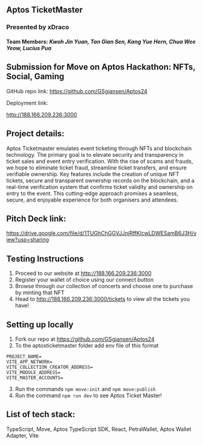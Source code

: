 ## **Aptos TicketMaster**

### Presented by **xDraco**

#### Team Members: *Kwoh Jin Yuan, Tan Gian Sen, Kang Yue Hern, Chua Wee Yeow, Lucius Pua*

## Submission for **Move on Aptos Hackathon: NFTs, Social, Gaming**

GitHub repo link:
https://github.com/GSgiansen/Aptos24

Deployment link:

http://188.166.209.236:3000


## Project details:

Aptos Ticketmaster emulates event ticketing through NFTs and blockchain technology. The primary goal is to elevate security and transparency in ticket sales and event entry verification. With the rise of scams and frauds, we hope to eliminate ticket fraud, streamline ticket transfers, and ensure verifiable ownership. Key features include the creation of unique NFT tickets, secure and transparent ownership records on the blockchain, and a real-time verification system that confirms ticket validity and ownership on entry to the event. This cutting-edge approach promises a seamless, secure, and enjoyable experience for both organisers and attendees.

## Pitch Deck link:
https://drive.google.com/file/d/1TUGhChGGVJJnjRffKlcwLDWESamB6J3H/view?usp=sharing

## Testing Instructions

1. Proceed to our website at http://188.166.209.236:3000
2. Register your wallet of choice using our connect button
3. Browse through our collection of concerts and choose one to purchase by minting that NFT
4. Head to http://188.166.209.236:3000/tickets to view all the tickets you have!

## Setting up locally

1. Fork our repo at https://github.com/GSgiansen/Aptos24
2. To the aptosticketmaster folder add env file of this format

```
PROJECT_NAME=
VITE_APP_NETWORK=
VITE_COLLECTION_CREATOR_ADDRESS=
VITE_MODULE_ADDRESS=
VITE_MASTER_ACCOUNTS=
```

3. Run the commands `npm move:init` and `npm move:publish`
4. Run the command `npm run dev` to see Aptos Ticket Master!


## List of tech stack:

TypeScript, Move, Aptos TypeScript SDK, React, PetraWallet, Aptos Wallet Adapter, Vite
